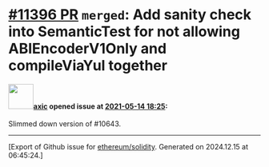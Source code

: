 # [\#11396 PR](https://github.com/ethereum/solidity/pull/11396) `merged`: Add sanity check into SemanticTest for not allowing ABIEncoderV1Only and compileViaYul together

#### <img src="https://avatars.githubusercontent.com/u/20340?v=4" width="50">[axic](https://github.com/axic) opened issue at [2021-05-14 18:25](https://github.com/ethereum/solidity/pull/11396):

Slimmed down version of #10643.




-------------------------------------------------------------------------------



[Export of Github issue for [ethereum/solidity](https://github.com/ethereum/solidity). Generated on 2024.12.15 at 06:45:24.]
